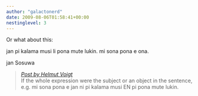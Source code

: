 ```yaml
---
author: "galactonerd"
date: 2009-08-06T01:58:41+00:00
nestinglevel: 3
---
```

Or what about this:  
  
jan pi kalama musi li pona mute lukin. mi sona pona e ona.  
  
jan Sosuwa  

> [_Post by Helmut Voigt_](/7TlKn7Fo/pi-suggestion#post3)  
> If the whole expression were the subject or an object in the sentence, e.g. mi sona pona e jan ni pi kalama musi EN pi pona mute lukin.  
>